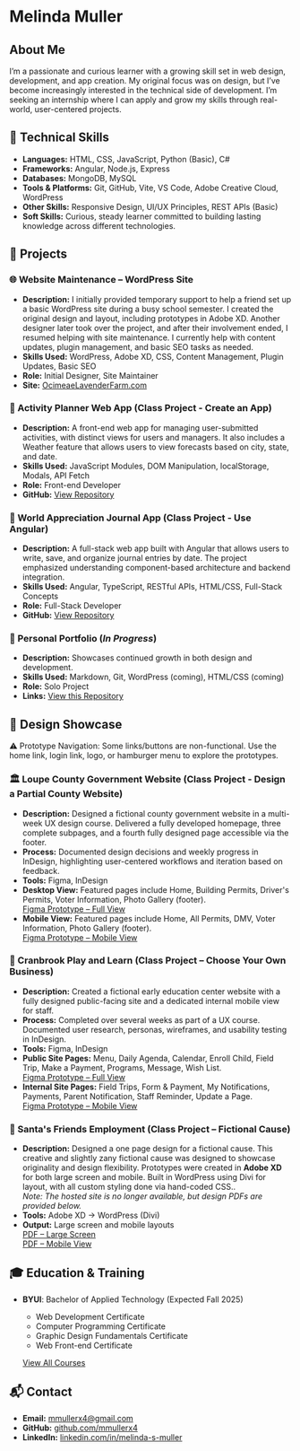 # Melinda Muller

## About Me

I’m a passionate and curious learner with a growing skill set in web design, development, and app creation. My original focus was on design, but I’ve become increasingly interested in the technical side of development. I’m seeking an internship where I can apply and grow my skills through real-world, user-centered projects.


## 🔧 Technical Skills

- **Languages:** HTML, CSS, JavaScript, Python (Basic), C#
- **Frameworks:** Angular, Node.js, Express
- **Databases:** MongoDB, MySQL
- **Tools & Platforms:** Git, GitHub, Vite, VS Code, Adobe Creative Cloud, WordPress
- **Other Skills:**  Responsive Design, UI/UX Principles, REST APIs (Basic)
- **Soft Skills:** Curious, steady learner committed to building lasting knowledge across different technologies.


## 🚀 Projects

### 🌐 Website Maintenance – WordPress Site

- **Description:** I initially provided temporary support to help a friend set up a basic WordPress site during a busy school semester. I created the original design and layout, including prototypes in Adobe XD. Another designer later took over the project, and after their involvement ended, I resumed helping with site maintenance. I currently help with content updates, plugin management, and basic SEO tasks as needed.
- **Skills Used:** WordPress, Adobe XD, CSS, Content Management, Plugin Updates, Basic SEO
- **Role:** Initial Designer, Site Maintainer
- **Site:** [OcimeaeLavenderFarm.com](https://ocimeaelavenderfarm.com/)

### 📝 Activity Planner Web App (Class Project - Create an App)

- **Description:** A front-end web app for managing user-submitted activities, with distinct views for users and managers. It also includes a Weather feature that allows users to view forecasts based on city, state, and date.
- **Skills Used:** JavaScript Modules, DOM Manipulation, localStorage, Modals, API Fetch
- **Role:** Front-end Developer
- **GitHub:** [View Repository](https://github.com/mmullerx4/vacationPlanner)

### 📓 World Appreciation Journal App (Class Project - Use Angular)

- **Description:** A full-stack web app built with Angular that allows users to write, save, and organize journal entries by date. The project emphasized understanding component-based architecture and backend integration.
- **Skills Used:** Angular, TypeScript, RESTful APIs, HTML/CSS, Full-Stack Concepts
- **Role:** Full-Stack Developer
- **GitHub:** [View Repository](https://github.com/mmullerx4/WAJ) 

### 💼 Personal Portfolio (_In Progress_)

- **Description:** Showcases continued growth in both design and development.
- **Skills Used:** Markdown, Git, WordPress (coming), HTML/CSS (coming)
- **Role:** Solo Project
- **Links:** [View this Repository](https://github.com/mmullerx4/MM.Portfolio)


## 🎨 Design Showcase
⚠️ Prototype Navigation: Some links/buttons are non-functional. Use the home link, login link, logo, or hamburger menu to explore the prototypes.

### 🏛️ Loupe County Government Website (Class Project - Design a Partial County Website)

- **Description:** Designed a fictional county government website in a multi-week UX design course. Delivered a fully developed homepage, three complete subpages, and a fourth fully designed page accessible via the footer.
- **Process:** Documented design decisions and weekly progress in InDesign, highlighting user-centered workflows and iteration based on feedback.
- **Tools:** Figma, InDesign
- **Desktop View:** Featured pages include Home, Building Permits, Driver's Permits, Voter Information, Photo Gallery (footer).  
[Figma Prototype – Full View](https://www.figma.com/proto/plw3q1g9pg5lTNkfEct8cl/Loupe?node-id=88-171...)
- **Mobile View:**  Featured pages include Home, All Permits, DMV, Voter Information, Photo Gallery (footer).  
[Figma Prototype – Mobile View](https://www.figma.com/proto/plw3q1g9pg5lTNkfEct8cl/Loupe?node-id=87-141...)

### 🛝 Cranbrook Play and Learn (Class Project – Choose Your Own Business)

- **Description:** Created a fictional early education center website with a fully designed public-facing site and a dedicated internal mobile view for staff.
- **Process:** Completed over several weeks as part of a UX course. Documented user research, personas, wireframes, and usability testing in InDesign.
- **Tools:** Figma, InDesign 
- **Public Site Pages:** Menu, Daily Agenda, Calendar, Enroll Child, Field Trip, Make a Payment, Programs, Message, Wish List.   
[Figma Prototype – Full View](https://www.figma.com/proto/nTus2VpDHemsmblO1hcABO/school-project-03?node-id=47-293&t=kAq4s5x3xfxUOMbb-1)    
- **Internal Site Pages:** Field Trips, Form & Payment, My Notifications, Payments, Parent Notification, Staff Reminder, Update a Page.  
[Figma Prototype – Mobile View](https://www.figma.com/proto/nTus2VpDHemsmblO1hcABO/school-project-03?node-id=2441-126&t=kAq4s5x3xfxUOMbb-1)

### 🌿 Santa's Friends Employment (Class Project – Fictional Cause)

- **Description:** Designed a one page design for a fictional cause. This creative and slightly zany fictional cause was designed to showcase originality and design flexibility. Prototypes were created in **Adobe XD** for both large screen and mobile. Built in WordPress using Divi for layout, with all custom styling done via hand-coded CSS..  
_Note: The hosted site is no longer available, but design PDFs are provided below._
- **Tools:** Adobe XD → WordPress (Divi)  
- **Output:** Large screen and mobile layouts  
[PDF – Large Screen](assets/COMM310.Final.Large.pdf)  
[PDF – Mobile View](assets/COMM310.Final.Mobile.pdf)


## 🎓 Education & Training

- **BYUI**: Bachelor of Applied Technology (Expected Fall 2025) 
  - Web Development Certificate  
  - Computer Programming Certificate  
  - Graphic Design Fundamentals Certificate  
  - Web Front-end Certificate  

  [View All Courses](allCourses.md)


## 📬 Contact

- **Email:** [mmullerx4@gmail.com](mailto:mmullerx4@gmail.com)  
- **GitHub:** [github.com/mmullerx4](https://github.com/mmullerx4)  
- **LinkedIn:** [linkedin.com/in/melinda-s-muller](https://linkedin.com/in/melinda-s-muller)
  

